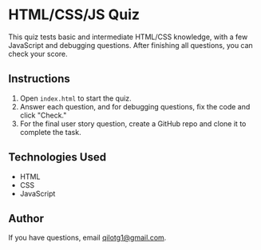 # HTML/CSS/JS Quiz

This quiz tests basic and intermediate HTML/CSS knowledge, with a few JavaScript and debugging questions. After finishing all questions, you can check your score.

## Instructions

1. Open `index.html` to start the quiz.
2. Answer each question, and for debugging questions, fix the code and click "Check."
3. For the final user story question, create a GitHub repo and clone it to complete the task.

## Technologies Used
- HTML
- CSS
- JavaScript

## Author
If you have questions, email qilotg1@gmail.com.
